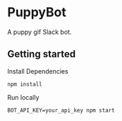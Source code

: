 # PuppyBot
A puppy gif Slack bot.

## Getting started

Install Dependencies

`npm install`

Run locally

`BOT_API_KEY=your_api_key npm start`
